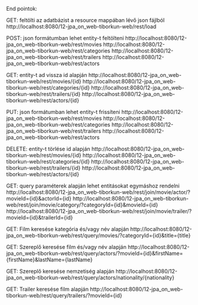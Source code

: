 End pointok:

GET: feltölti az adatbázist a resource mappában lévő json fájlból
http://localhost:8080/12-jpa_on_web-tiborkun-web/rest/load

POST: json formátumban lehet entity-t feltölteni
http://localhost:8080/12-jpa_on_web-tiborkun-web/rest/movies
http://localhost:8080/12-jpa_on_web-tiborkun-web/rest/categories
http://localhost:8080/12-jpa_on_web-tiborkun-web/rest/trailers
http://localhost:8080/12-jpa_on_web-tiborkun-web/rest/actors

GET: entity-t ad vissza id alapján
http://localhost:8080/12-jpa_on_web-tiborkun-web/rest/movies/{id}
http://localhost:8080/12-jpa_on_web-tiborkun-web/rest/categories/{id}
http://localhost:8080/12-jpa_on_web-tiborkun-web/rest/trailers/{id}
http://localhost:8080/12-jpa_on_web-tiborkun-web/rest/actors/{id}

PUT: json formátumban lehet entity-t frissíteni
http://localhost:8080/12-jpa_on_web-tiborkun-web/rest/movies
http://localhost:8080/12-jpa_on_web-tiborkun-web/rest/categories
http://localhost:8080/12-jpa_on_web-tiborkun-web/rest/trailers
http://localhost:8080/12-jpa_on_web-tiborkun-web/rest/actors

DELETE: entity-t törlése id alapján
http://localhost:8080/12-jpa_on_web-tiborkun-web/rest/movies/{id}
http://localhost:8080/12-jpa_on_web-tiborkun-web/rest/categories/{id}
http://localhost:8080/12-jpa_on_web-tiborkun-web/rest/trailers/{id}
http://localhost:8080/12-jpa_on_web-tiborkun-web/rest/actors/{id}

GET: query paraméterek alapján lehet entitásokat egymáshoz rendelni
http://localhost:8080/12-jpa_on_web-tiborkun-web/rest/join/movie/actor/?movieId={id}&actorId={id}
http://localhost:8080/12-jpa_on_web-tiborkun-web/rest/join/movie/category/?categoryId={id}&movieId={id}
http://localhost:8080/12-jpa_on_web-tiborkun-web/rest/join/movie/trailer/?movieId={id}&trailerId={id}

GET: Film keresése kategória és/vagy név alapján
http://localhost:8080/12-jpa_on_web-tiborkun-web/rest/query/movies/?categoryId={id}&title={title}

GET: Szereplő keresése film és/vagy név alapján
http://localhost:8080/12-jpa_on_web-tiborkun-web/rest/query/actors/?movieId={id}&firstName={firstName}&lastName={lastName}

GET: Szereplő keresése nemzetiség alapján
http://localhost:8080/12-jpa_on_web-tiborkun-web/rest/query/actors/nationality/{nationality}

GET: Trailer keresése film alapján
http://localhost:8080/12-jpa_on_web-tiborkun-web/rest/query/trailers/?movieId={id}